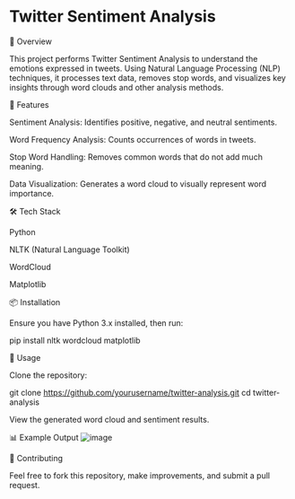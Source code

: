 # Twitter Sentiment Analysis

📌 Overview

This project performs Twitter Sentiment Analysis to understand the emotions expressed in tweets. Using Natural Language Processing (NLP) techniques, it processes text data, removes stop words, and visualizes key insights through word clouds and other analysis methods.

🚀 Features

Sentiment Analysis: Identifies positive, negative, and neutral sentiments.

Word Frequency Analysis: Counts occurrences of words in tweets.

Stop Word Handling: Removes common words that do not add much meaning.

Data Visualization: Generates a word cloud to visually represent word importance.

🛠 Tech Stack

Python

NLTK (Natural Language Toolkit)

WordCloud

Matplotlib

📦 Installation

Ensure you have Python 3.x installed, then run:

pip install nltk wordcloud matplotlib

📜 Usage

Clone the repository:

git clone https://github.com/yourusername/twitter-analysis.git
cd twitter-analysis


View the generated word cloud and sentiment results.

📊 Example Output
![image](https://github.com/user-attachments/assets/cb375002-872d-4740-a91d-31892d0075a4)


🤝 Contributing

Feel free to fork this repository, make improvements, and submit a pull request.
